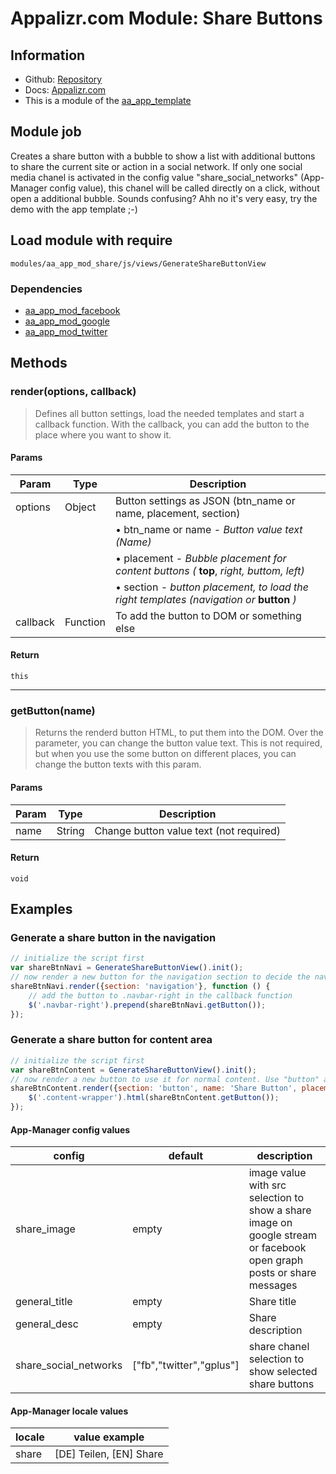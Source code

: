 # Appalizr.com Module: Share Buttons

## Information
* Github: [Repository](https://github.com/apparena/aa_app_mod_share)
* Docs:   [Appalizr.com](http://www.appalizr.com/docs.html)
* This is a module of the [aa_app_template](https://github.com/apparena/aa_app_template)

## Module job
Creates a share button with a bubble to show a list with additional buttons to share the current site or action in a social network. If only one social media chanel is activated in the config value "share_social_networks" (App-Manager config value), this chanel will be called directly on a click, without open a additional bubble. Sounds confusing? Ahh no it's very easy, try the demo with the app template ;-)

## Load module with require
`modules/aa_app_mod_share/js/views/GenerateShareButtonView`

### Dependencies
* [aa_app_mod_facebook](https://github.com/apparena/aa_app_mod_facebook)
* [aa_app_mod_google](https://github.com/apparena/aa_app_mod_google)
* [aa_app_mod_twitter](https://github.com/apparena/aa_app_mod_twitter)

## Methods

### render(options, callback)
> Defines all button settings, load the needed templates and start a callback function. With the callback, you can add
the button to the place where you want to show it.

#### Params
| Param | Type | Description |
| ------ |----- | ----------- |
| options | Object | Button settings as JSON (btn_name or name, placement, section) |
| &nbsp; | &nbsp; | &bull; btn_name or name - *Button value text (Name)* |
| &nbsp; | &nbsp; | &bull; placement - *Bubble placement for content buttons (* **top**, *right, buttom, left)* |
| &nbsp; | &nbsp; | &bull; section - *button placement, to load the right templates (navigation or* **button** *)* |
| callback | Function | To add the button to DOM or something else |

#### Return
`this`

- - -

### getButton(name)
> Returns the renderd button HTML, to put them into the DOM. Over the parameter, you can change the button value text.
This is not required, but when you use the some button on different places, you can change the button texts with this param.

#### Params
| Param | Type | Description |
| ------ |----- | ----------- |
| name | String | Change button value text (not required) |

#### Return
`void`

## Examples
### Generate a share button in the navigation
```javascript
// initialize the script first
var shareBtnNavi = GenerateShareButtonView().init();
// now render a new button for the navigation section to decide the navigation template
shareBtnNavi.render({section: 'navigation'}, function () {
    // add the button to .navbar-right in the callback function
    $('.navbar-right').prepend(shareBtnNavi.getButton());
});
```

### Generate a share button for content area
```javascript
// initialize the script first
var shareBtnContent = GenerateShareButtonView().init();
// now render a new button to use it for normal content. Use "button" as "section" to decide the button template, change button text with "name" and define the bubble position to top
shareBtnContent.render({section: 'button', name: 'Share Button', placement: 'top'}, function () {
    $('.content-wrapper').html(shareBtnContent.getButton());
});
```

#### App-Manager config values
| config | default | description |
|--------|--------|--------|
| share_image | empty | image value with src selection to show a share image on google stream or facebook open graph posts or share messages |
| general_title | empty | Share title |
| general_desc | empty | Share description |
| share_social_networks | ["fb","twitter","gplus"] | share chanel selection to show selected share buttons |

#### App-Manager locale values
| locale | value example |
|--------|--------|
| share | [DE] Teilen, [EN] Share |
